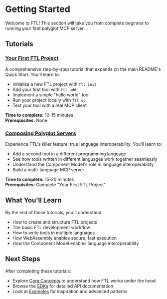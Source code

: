 # Getting Started

Welcome to FTL! This section will take you from complete beginner to running your first polyglot MCP server.

## Tutorials

### [Your First FTL Project](./first-project.md)
A comprehensive step-by-step tutorial that expands on the main README's Quick Start. You'll learn to:
- Initialize a new FTL project with `ftl init`
- Add your first tool with `ftl add`
- Implement a simple "hello world" tool
- Run your project locally with `ftl up`
- Test your tool with a real MCP client

**Time to complete:** 10-15 minutes  
**Prerequisites:** None

### [Composing Polyglot Servers](./polyglot-composition.md)
Experience FTL's killer feature: true language interoperability. You'll learn to:
- Add a second tool in a different programming language
- See how tools written in different languages work together seamlessly
- Understand the Component Model's role in language interoperability
- Build a multi-language MCP server

**Time to complete:** 15-20 minutes  
**Prerequisites:** Complete "Your First FTL Project"

## What You'll Learn

By the end of these tutorials, you'll understand:
- How to create and structure FTL projects
- The basic FTL development workflow
- How to write tools in multiple languages
- How WebAssembly enables secure, fast execution
- How the Component Model enables language interoperability

## Next Steps

After completing these tutorials:
- Explore [Core Concepts](../core-concepts/) to understand how FTL works under the hood
- Browse the [SDKs](../../sdk/README.md) for detailed API documentation
- Look at [Examples](../../examples/README.md) for inspiration and advanced patterns